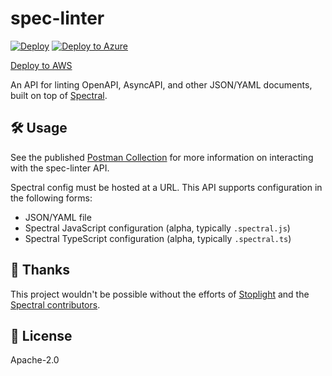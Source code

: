 # spec-linter

[![Deploy](https://www.herokucdn.com/deploy/button.svg)](https://heroku.com/deploy)
[![Deploy to Azure](https://aka.ms/deploytoazurebutton)](https://portal.azure.com/#create/Microsoft.Template/uri/https%3A%2F%2Fraw.githubusercontent.com%2Fpostman-open-technologies%2Fopenapi-linter%2Fmain%2Fdeployments%2Fazure-functions%2Ftemplate.json)

[Deploy to AWS](https://us-east-2.console.aws.amazon.com/cloudformation/home?region=us-east-2#/stacks/create/template?stackName=spec-linter-api&templateURL=https://public-spec-linter-api.s3.us-east-2.amazonaws.com/template.json)

An API for linting OpenAPI, AsyncAPI, and other JSON/YAML documents, built on top of [Spectral](https://github.com/stoplightio/spectral).

## 🛠 Usage

See the published [Postman Collection](https://www.postman.com/postman/workspace/openapi-linting/documentation/12959542-93cd90de-9f3c-4ed0-9c57-cc5a7712cf19) for more information on interacting with the spec-linter API.

Spectral config must be hosted at a URL. This API supports configuration in the following forms:

- JSON/YAML file
- Spectral JavaScript configuration (alpha, typically `.spectral.js`)
- Spectral TypeScript configuration (alpha, typically `.spectral.ts`)

## 🙏 Thanks

This project wouldn't be possible without the efforts of [Stoplight](https://stoplight.io/open-source/spectral/) and the [Spectral contributors](https://github.com/stoplightio/spectral/graphs/contributors).

## 📄 License

Apache-2.0
